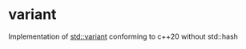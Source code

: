 # variant
Implementation of [std::variant](https://en.cppreference.com/w/cpp/utility/variant) conforming to c++20 without std::hash
